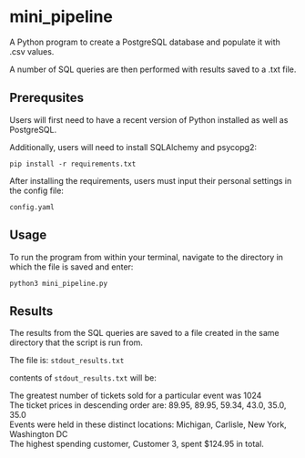 # mini_pipeline
A Python program to create a PostgreSQL database and populate it with .csv values. 

A number of SQL queries are then performed with results saved to a .txt file.

## Prerequsites
Users will first need to have a recent version of Python installed as well as PostgreSQL.

Additionally, users will need to install SQLAlchemy and psycopg2:

```pip install -r requirements.txt```

After installing the requirements, users must input their personal settings in the config file:

```config.yaml```

## Usage
To run the program from within your terminal, navigate to the directory in which the file is saved and enter:

```python3 mini_pipeline.py```

## Results
The results from the SQL queries are saved to a file created in the same directory that the script is run from.

The file is:
```stdout_results.txt```

contents of ```stdout_results.txt``` will be:

The greatest number of tickets sold for a particular event was 1024 \
The ticket prices in descending order are: 89.95, 89.95, 59.34, 43.0, 35.0, 35.0 \
Events were held in these distinct locations: Michigan, Carlisle, New York, Washington DC \
The highest spending customer, Customer 3, spent $124.95 in total. 
